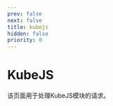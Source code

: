 ```yaml
---
prev: false
next: false
title: kubejs
hidden: false
priority: 0
---
```


# KubeJS

该页面用于处理KubeJS模块的请求。 
